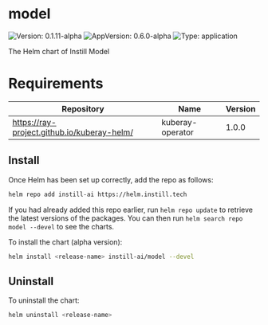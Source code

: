 # model

![Version: 0.1.11-alpha](https://img.shields.io/badge/Version-0.1.11--alpha-informational?style=flat-square) ![AppVersion: 0.6.0-alpha](https://img.shields.io/badge/AppVersion-0.6.0--alpha-informational?style=flat-square) ![Type: application](https://img.shields.io/badge/Type-application-informational?style=flat-square)

The Helm chart of Instill Model

# Requirements

| Repository | Name | Version |
|------------|------|---------|
| https://ray-project.github.io/kuberay-helm/ | kuberay-operator | 1.0.0 |

## Install

Once Helm has been set up correctly, add the repo as follows:

```bash
helm repo add instill-ai https://helm.instill.tech
```

If you had already added this repo earlier, run `helm repo update` to retrieve
the latest versions of the packages. You can then run `helm search repo model --devel` to see the charts.

To install the chart (alpha version):

```bash
helm install <release-name> instill-ai/model --devel
```

## Uninstall

To uninstall the chart:

```bash
helm uninstall <release-name>
```
